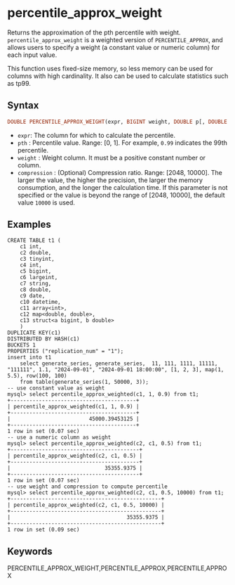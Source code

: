 # percentile_approx_weight

Returns the approximation of the pth percentile with weight. `percentile_approx_weight` is a weighted version of `PERCENTILE_APPROX`, and allows users to specify a weight (a constant value or numeric column) for each input value.

This function uses fixed-size memory, so less memory can be used for columns with high cardinality. It also can be used to calculate statistics such as tp99.

## Syntax

```Haskell
DOUBLE PERCENTILE_APPROX_WEIGHT(expr, BIGINT weight, DOUBLE p[, DOUBLE compression])
```

- `expr`: The column for which to calculate the percentile.
- `pth` : Percentile value. Range: [0, 1]. For example, `0.99` indicates the 99th percentile.
- `weight` : Weight column. It must be a positive constant number or column.
- `compression` : (Optional) Compression ratio. Range: [2048, 10000]. The larger the value, the higher the precision, the larger the memory consumption, and the longer the calculation time. If this parameter is not specified or the value is beyond the range of [2048, 10000], the default value `10000` is used.

## Examples

```plain text
CREATE TABLE t1 (
    c1 int,
    c2 double,
    c3 tinyint,
    c4 int,
    c5 bigint,
    c6 largeint,
    c7 string,
    c8 double,
    c9 date,
    c10 datetime,
    c11 array<int>,
    c12 map<double, double>,
    c13 struct<a bigint, b double>
    )
DUPLICATE KEY(c1)
DISTRIBUTED BY HASH(c1)
BUCKETS 1
PROPERTIES ("replication_num" = "1");
insert into t1 
    select generate_series, generate_series,  11, 111, 1111, 11111, "111111", 1.1, "2024-09-01", "2024-09-01 18:00:00", [1, 2, 3], map(1, 5.5), row(100, 100)
    from table(generate_series(1, 50000, 3));
-- use constant value as weight
mysql> select percentile_approx_weighted(c1, 1, 0.9) from t1;
+----------------------------------------+
| percentile_approx_weighted(c1, 1, 0.9) |
+----------------------------------------+
|                         45000.39453125 |
+----------------------------------------+
1 row in set (0.07 sec)
-- use a numeric column as weight
mysql> select percentile_approx_weighted(c2, c1, 0.5) from t1;
+-----------------------------------------+
| percentile_approx_weighted(c2, c1, 0.5) |
+-----------------------------------------+
|                              35355.9375 |
+-----------------------------------------+
1 row in set (0.07 sec)
-- use weight and compression to compute percentile
mysql> select percentile_approx_weighted(c2, c1, 0.5, 10000) from t1;
+------------------------------------------------+
| percentile_approx_weighted(c2, c1, 0.5, 10000) |
+------------------------------------------------+
|                                     35355.9375 |
+------------------------------------------------+
1 row in set (0.09 sec)
```

## Keywords

PERCENTILE_APPROX_WEIGHT,PERCENTILE_APPROX,PERCENTILE,APPROX
